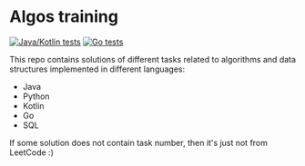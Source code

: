 # Algos training

[![Java/Kotlin tests](https://github.com/hu553in/algos-training/actions/workflows/java-kotlin-tests.yml/badge.svg)](https://github.com/hu553in/algos-training/actions/workflows/java-kotlin-tests.yml)
[![Go tests](https://github.com/hu553in/algos-training/actions/workflows/go-tests.yml/badge.svg)](https://github.com/hu553in/algos-training/actions/workflows/go-tests.yml)

This repo contains solutions of different tasks related to algorithms and data structures
implemented in different languages:

- Java
- Python
- Kotlin
- Go
- SQL

If some solution does not contain task number, then it's just not from LeetCode :)
